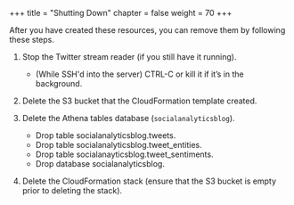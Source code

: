 +++
title = "Shutting Down"
chapter = false
weight = 70
+++

After you have created these resources, you can remove them by following these steps.

1. Stop the Twitter stream reader (if you still have it running).

    * (While SSH'd into the server) CTRL-C or kill it if it’s in the background.

2. Delete the S3 bucket that the CloudFormation template created.
3. Delete the Athena tables database (`socialanalyticsblog`).

    * Drop table socialanalyticsblog.tweets.
    * Drop table socialanalyticsblog.tweet_entities.
    * Drop table socialanayticsblog.tweet_sentiments.
    * Drop database socialanalyticsblog.

4. Delete the CloudFormation stack (ensure that the S3 bucket is empty prior to deleting the stack).
